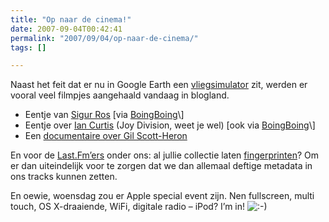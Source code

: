 ```yaml
---
title: "Op naar de cinema!"
date: 2007-09-04T00:42:41
permalink: "2007/09/04/op-naar-de-cinema/"
tags: []

---
```

Naast het feit dat er nu in Google Earth een [vliegsimulator](http://earth.google.com/intl/en/userguide/v4/flightsim/index.html "http://earth.google.com/intl/en/userguide/v4/flightsim/index.html") zit, werden er vooral veel filmpjes aangehaald vandaag in blogland.

* Eentje van [Sigur Ros](http://emichrysalis.co.uk/sigurros/heima/film/heima_trailer.html "http://emichrysalis.co.uk/sigurros/heima/film/heima_trailer.html") \[via [BoingBoing](http://feeds.feedburner.com/~r/boingboing/iBag/~3/150616768/sigur-ros-documentar.html "http://feeds.feedburner.com/~r/boingboing/iBag/~3/150616768/sigur-ros-documentar.html")\]
* Eentje over [Ian Curtis](http://www.controlthemovie.com/ "http://www.controlthemovie.com/") (Joy Division, weet je wel) \[ook via [BoingBoing](http://feeds.feedburner.com/~r/boingboing/iBag/~3/150597237/new-biopic-on-joy-di.html "http://feeds.feedburner.com/~r/boingboing/iBag/~3/150597237/new-biopic-on-joy-di.html")\]
* Een [documentaire over Gil Scott-Heron](http://www.on-point.be/?p=822#comment-364 "http://www.on-point.be/?p=822#comment-364")

En voor de [Last.Fm’ers](http://www.last.fm/user/Habbakuk3/friends/ "http://www.last.fm/user/Habbakuk3/friends/") onder ons: al jullie collectie laten [fingerprinten](http://blog.last.fm/2007/08/29/audio-fingerprinting-for-clean-metadata "http://blog.last.fm/2007/08/29/audio-fingerprinting-for-clean-metadata")? Om er dan uiteindelijk voor te zorgen dat we dan allemaal deftige metadata in ons tracks kunnen zetten.

En oewie, woensdag zou er Apple special event zijn. Nen fullscreen, multi touch, OS X-draaiende, WiFi, digitale radio – iPod? I’m in! ![:-)](http://www.donebysimon.be/blog/wp-includes/images/smilies/icon_smile.gif)
